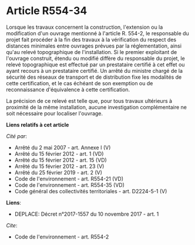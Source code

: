 # Article R554-34

Lorsque les travaux concernent la construction, l'extension ou la modification d'un ouvrage mentionné à l'article R. 554-2,
le responsable du projet fait procéder à la fin des travaux à la vérification du respect des distances minimales entre
ouvrages prévues par la réglementation, ainsi qu'au relevé topographique de l'installation. Si le premier exploitant de
l'ouvrage construit, étendu ou modifié diffère du responsable du projet, le relevé topographique est effectué par un
prestataire certifié à cet effet ou ayant recours à un prestataire certifié. Un arrêté du ministre chargé de la sécurité des
réseaux de transport et de distribution fixe les modalités de cette certification, et le cas échéant de son exemption ou de
reconnaissance d'équivalence à cette certification. 

La précision de ce relevé est telle que, pour tous travaux ultérieurs à proximité de la même installation, aucune
investigation complémentaire ne soit nécessaire pour localiser l'ouvrage.

**Liens relatifs à cet article**

_Cité par_:

  - Arrêté du 2 mai 2007 - art. Annexe I (V)
  - Arrêté du 15 février 2012 - art. 1 (VD)
  - Arrêté du 15 février 2012 - art. 15 (VD)
  - Arrêté du 15 février 2012 - art. 23 (V)
  - Arrêté du 25 février 2019 - art. 2 (V)
  - Code de l'environnement - art. R554-21 (VD)
  - Code de l'environnement - art. R554-35 (VD)
  - Code général des collectivités territoriales - art. D2224-5-1 (V)

**Liens**:

  - DEPLACE: Décret n°2017-1557 du 10 novembre 2017 - art. 1

_Cite_:

  - Code de l'environnement - art. R554-2
